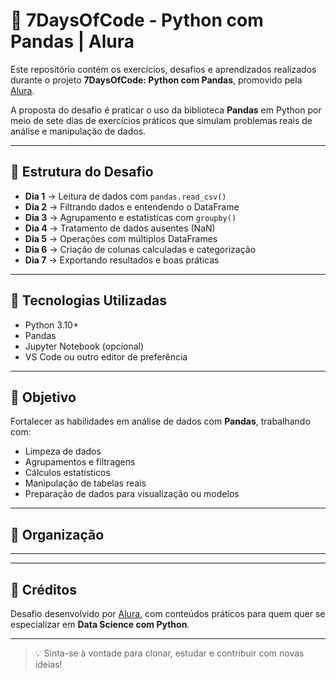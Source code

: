 # 🐍 7DaysOfCode - Python com Pandas | Alura

Este repositório contém os exercícios, desafios e aprendizados realizados durante o projeto **7DaysOfCode: Python com Pandas**, promovido pela [Alura](https://www.alura.com.br/).

A proposta do desafio é praticar o uso da biblioteca **Pandas** em Python por meio de sete dias de exercícios práticos que simulam problemas reais de análise e manipulação de dados.

---

## 📆 Estrutura do Desafio

- **Dia 1** → Leitura de dados com `pandas.read_csv()`  
- **Dia 2** → Filtrando dados e entendendo o DataFrame  
- **Dia 3** → Agrupamento e estatísticas com `groupby()`  
- **Dia 4** → Tratamento de dados ausentes (NaN)  
- **Dia 5** → Operações com múltiplos DataFrames  
- **Dia 6** → Criação de colunas calculadas e categorização  
- **Dia 7** → Exportando resultados e boas práticas

---

## 🚀 Tecnologias Utilizadas

- Python 3.10+
- Pandas
- Jupyter Notebook (opcional)
- VS Code ou outro editor de preferência

---

## 🎯 Objetivo

Fortalecer as habilidades em análise de dados com **Pandas**, trabalhando com:
- Limpeza de dados
- Agrupamentos e filtragens
- Cálculos estatísticos
- Manipulação de tabelas reais
- Preparação de dados para visualização ou modelos

---

## 📁 Organização

---


---

## 📌 Créditos

Desafio desenvolvido por [Alura](https://www.alura.com.br/), com conteúdos práticos para quem quer se especializar em **Data Science com Python**.

---

> 💡 Sinta-se à vontade para clonar, estudar e contribuir com novas ideias!
